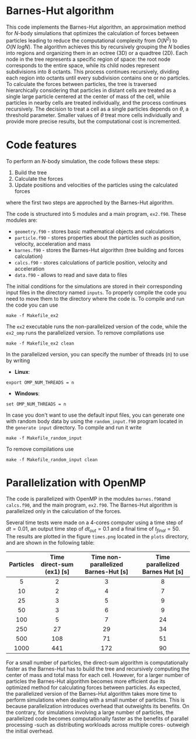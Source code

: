 # Barnes-Hut algorithm
This code implements the Barnes-Hut algorithm, an approximation method for $N$-body simulations that optimizes the calculation of forces between particles leading to reduce the computational complexity from $\textit{O}(N^2)$ to $\textit{O}(N \ logN)$. The algorithm achieves this by recursively grouping the $N$ bodies into regions and organizing them in an octree (3D) or a quadtree (2D). Each node in the tree represents a specific region of space: the root node corresponds to the entire space, while its child nodes represent subdivisions into 8 octants. This process continues recursively, dividing each region into octants until every subdivision contains one or no particles. To calculate the forces between particles, the tree is traversed hierarchically considering that particles in distant cells are treated as a single large particle centered at the center of mass of the cell, while particles in nearby cells are treated individually, and the process continues recursively. The decision to treat a cell as a single particles depends on $\theta$, a threshold parameter. Smaller values of $\theta$ treat more cells individually and provide more precise results, but the computational cost is incremented. 

# Code features
To perform an $N$-body simulation, the code follows these steps: 

1. Build the tree
2. Calculate the forces
3. Update positions and velocities of the particles using the calculated forces 

where the first two steps are approched by the Barnes-Hut algorithm. 

The code is structured into 5 modules and a main program, ```ex2.f90```. These modules are: 

* ```geometry.f90``` - stores basic mathematical objects and calculations
* ```particle.f90``` - stores properties about the particles such as position, velocity, acceleration and mass
* ```barnes.f90``` - stores the Barnes-Hut algorithm (tree building and forces calculation)
* ```calcs.f90``` - stores calculations of particle position, velocity and acceleration
* ```data.f90```  - allows to read and save data to files

The initial conditions for the simulations are stored in their corresponding input files in the directory named ```inputs```. To properly compile the code you need to move them to the directory where the code is. To compile and run the code you can use 
~~~
make -f Makefile_ex2
~~~
The ```ex2``` executable runs the non-parallelized version of the code, while the ```ex2_omp``` runs the parallelized version. To remove compilations use
~~~
make -f Makefile_ex2 clean
~~~
In the parallelized version, you can specify the number of threads (n) to use by writing
- **Linux**: 
~~~
export OMP_NUM_THREADS = n 
~~~

- **Windows**: 
~~~
set OMP_NUM_THREADS = n
~~~

In case you don't want to use the default input files, you can generate one with random body data by using the ```random_input.f90``` program located in the ```generate input``` directory. To compile and run it write
~~~
make -f Makefile_random_input
~~~
To remove compilations use 
~~~
make -f Makefile_random_input clean
~~~

# Parallelization with OpenMP
The code is parallelized with OpenMP in the modules ```barnes.f90```and ```calcs.f90```, and the main program, ```ex2.f90```. The Barnes-Hut algorithm is parallelized only in the calculation of the forces.

Several time tests were made on a 4-cores computer using a time step of $dt = 0.01$, an output time step of $dt_{out} = 0.1$ and a final time of $t_{final} = 50$. The results are plotted in the figure ```times.png``` located in the ```plots``` directory, and are shown in the following table:

| Particles | Time direct-sum (ex1) [s]| Time non-parallelized Barnes-Hut [s]| Time parallelized Barnes Hut [s]|
|:---------:|:-----:               |:--------:                        |:--------------:|
|     5     |   2   |     3    |        8       |
|     10    |   2   |     4    |        7       |
|     25    |   3   |     5    |        9       |
|     50    |   3   |     6    |        9       |
|    100    |   5   |     7    |       24       |
|    250    |   27  |    29    |       34       |
|    500    |  108  |    71    |       51       |
|    1000   |  441  |    172   |       90       |

For a small number of particles, the direct-sum algorithm is computationally faster as the Barnes-Hut has to build the tree and recursively computing the center of mass and total mass for each cell. However, for a larger number of particles the Barnes-Hut algorithm becomes more efficient due its optimized method for calculating forces between particles. As expected, the parallelized version of the Barnes-Hut algorithm takes more time to perform simulations when dealing with a small number of particles. This is because parallelization introduces overhead that outweights its benefits. On the contrary, for simulations involving a large number of particles, the parallelized code becomes computationally faster as the benefits of parallel processing -such as distributing workloads across multiple cores- outweigh the initial overhead. 